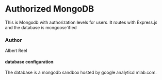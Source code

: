 # Authorized MongoDB 

This is Mongodb with authorization levels for users. It routes with Express.js and the database is mongoose'ified


### Author

Albert Reel


#### database configuration 

The database is a mongodb sandbox hosted by google analyticd mlab.com.
